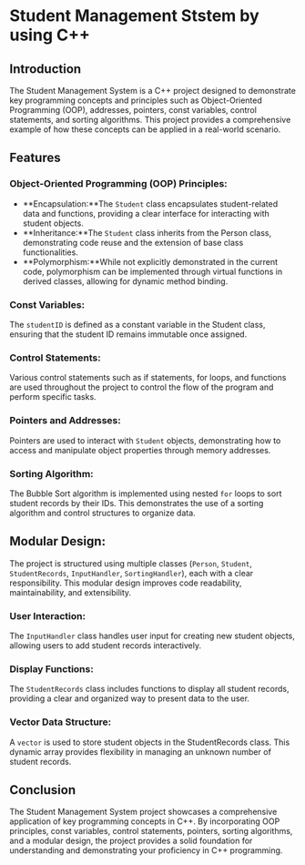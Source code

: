 # Student Management Ststem by using C++

## Introduction
The Student Management System is a C++ project designed to demonstrate key programming concepts and principles such as Object-Oriented Programming (OOP), addresses, pointers, const variables, control statements, and sorting algorithms. This project provides a comprehensive example of how these concepts can be applied in a real-world scenario.

## Features
### Object-Oriented Programming (OOP) Principles: 
- **Encapsulation:**The `Student` class encapsulates student-related data and functions, providing a clear interface for interacting with student objects.
- **Inheritance:**The `Student` class inherits from the Person class, demonstrating code reuse and the extension of base class functionalities.
- **Polymorphism:**While not explicitly demonstrated in the current code, polymorphism can be implemented through virtual functions in derived classes, allowing for dynamic method binding.
### Const Variables:
The `studentID` is defined as a constant variable in the Student class, ensuring that the student ID remains immutable once assigned.

### Control Statements:
Various control statements such as if statements, for loops, and functions are used throughout the project to control the flow of the program and perform specific tasks.

### Pointers and Addresses:
Pointers are used to interact with `Student` objects, demonstrating how to access and manipulate object properties through memory addresses.

### Sorting Algorithm:
The Bubble Sort algorithm is implemented using nested `for` loops to sort student records by their IDs. This demonstrates the use of a sorting algorithm and control structures to organize data.
## Modular Design:
The project is structured using multiple classes (`Person`, `Student`, `StudentRecords`, `InputHandler`, `SortingHandler`), each with a clear responsibility. This modular design improves code readability, maintainability, and extensibility.
### User Interaction:
The `InputHandler` class handles user input for creating new student objects, allowing users to add student records interactively.
### Display Functions:
The `StudentRecords` class includes functions to display all student records, providing a clear and organized way to present data to the user.
### Vector Data Structure:
A `vector` is used to store student objects in the StudentRecords class. This dynamic array provides flexibility in managing an unknown number of student records.
## Conclusion
The Student Management System project showcases a comprehensive application of key programming concepts in C++. By incorporating OOP principles, const variables, control statements, pointers, sorting algorithms, and a modular design, the project provides a solid foundation for understanding and demonstrating your proficiency in C++ programming.
